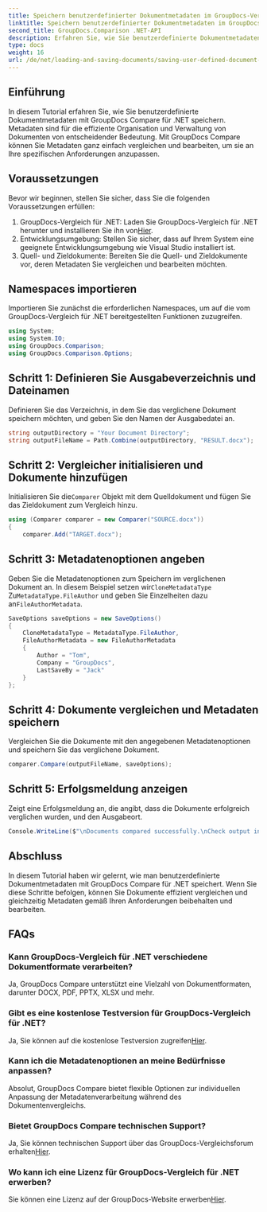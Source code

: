 ```yaml
---
title: Speichern benutzerdefinierter Dokumentmetadaten im GroupDocs-Vergleich für .NET
linktitle: Speichern benutzerdefinierter Dokumentmetadaten im GroupDocs-Vergleich für .NET
second_title: GroupDocs.Comparison .NET-API
description: Erfahren Sie, wie Sie benutzerdefinierte Dokumentmetadaten mit GroupDocs Compare für .NET speichern. Vergleichen und bearbeiten Sie Metadaten ganz einfach mit Schritt-für-Schritt-Anleitungen.
type: docs
weight: 16
url: /de/net/loading-and-saving-documents/saving-user-defined-document-metadata/
---
```

## Einführung
In diesem Tutorial erfahren Sie, wie Sie benutzerdefinierte Dokumentmetadaten mit GroupDocs Compare für .NET speichern. Metadaten sind für die effiziente Organisation und Verwaltung von Dokumenten von entscheidender Bedeutung. Mit GroupDocs Compare können Sie Metadaten ganz einfach vergleichen und bearbeiten, um sie an Ihre spezifischen Anforderungen anzupassen.
## Voraussetzungen
Bevor wir beginnen, stellen Sie sicher, dass Sie die folgenden Voraussetzungen erfüllen:
1.  GroupDocs-Vergleich für .NET: Laden Sie GroupDocs-Vergleich für .NET herunter und installieren Sie ihn von[Hier](https://releases.groupdocs.com/comparison/net/).
2. Entwicklungsumgebung: Stellen Sie sicher, dass auf Ihrem System eine geeignete Entwicklungsumgebung wie Visual Studio installiert ist.
3. Quell- und Zieldokumente: Bereiten Sie die Quell- und Zieldokumente vor, deren Metadaten Sie vergleichen und bearbeiten möchten.

## Namespaces importieren
Importieren Sie zunächst die erforderlichen Namespaces, um auf die vom GroupDocs-Vergleich für .NET bereitgestellten Funktionen zuzugreifen.
```csharp
using System;
using System.IO;
using GroupDocs.Comparison;
using GroupDocs.Comparison.Options;
```
## Schritt 1: Definieren Sie Ausgabeverzeichnis und Dateinamen
Definieren Sie das Verzeichnis, in dem Sie das verglichene Dokument speichern möchten, und geben Sie den Namen der Ausgabedatei an.
```csharp
string outputDirectory = "Your Document Directory";
string outputFileName = Path.Combine(outputDirectory, "RESULT.docx");
```
## Schritt 2: Vergleicher initialisieren und Dokumente hinzufügen
 Initialisieren Sie die`Comparer` Objekt mit dem Quelldokument und fügen Sie das Zieldokument zum Vergleich hinzu.
```csharp
using (Comparer comparer = new Comparer("SOURCE.docx"))
{
    comparer.Add("TARGET.docx");
```
## Schritt 3: Metadatenoptionen angeben
 Geben Sie die Metadatenoptionen zum Speichern im verglichenen Dokument an. In diesem Beispiel setzen wir`CloneMetadataType` Zu`MetadataType.FileAuthor` und geben Sie Einzelheiten dazu an`FileAuthorMetadata`.
```csharp
SaveOptions saveOptions = new SaveOptions()
{
    CloneMetadataType = MetadataType.FileAuthor,
    FileAuthorMetadata = new FileAuthorMetadata
    {
        Author = "Tom",
        Company = "GroupDocs",
        LastSaveBy = "Jack"
    }
};
```
## Schritt 4: Dokumente vergleichen und Metadaten speichern
Vergleichen Sie die Dokumente mit den angegebenen Metadatenoptionen und speichern Sie das verglichene Dokument.
```csharp
comparer.Compare(outputFileName, saveOptions);
```
## Schritt 5: Erfolgsmeldung anzeigen
Zeigt eine Erfolgsmeldung an, die angibt, dass die Dokumente erfolgreich verglichen wurden, und den Ausgabeort.
```csharp
Console.WriteLine($"\nDocuments compared successfully.\nCheck output in {outputDirectory}.");
```

## Abschluss
In diesem Tutorial haben wir gelernt, wie man benutzerdefinierte Dokumentmetadaten mit GroupDocs Compare für .NET speichert. Wenn Sie diese Schritte befolgen, können Sie Dokumente effizient vergleichen und gleichzeitig Metadaten gemäß Ihren Anforderungen beibehalten und bearbeiten.
## FAQs
### Kann GroupDocs-Vergleich für .NET verschiedene Dokumentformate verarbeiten?
Ja, GroupDocs Compare unterstützt eine Vielzahl von Dokumentformaten, darunter DOCX, PDF, PPTX, XLSX und mehr.
### Gibt es eine kostenlose Testversion für GroupDocs-Vergleich für .NET?
 Ja, Sie können auf die kostenlose Testversion zugreifen[Hier](https://releases.groupdocs.com/).
### Kann ich die Metadatenoptionen an meine Bedürfnisse anpassen?
Absolut, GroupDocs Compare bietet flexible Optionen zur individuellen Anpassung der Metadatenverarbeitung während des Dokumentenvergleichs.
### Bietet GroupDocs Compare technischen Support?
Ja, Sie können technischen Support über das GroupDocs-Vergleichsforum erhalten[Hier](https://forum.groupdocs.com/c/comparison/12).
### Wo kann ich eine Lizenz für GroupDocs-Vergleich für .NET erwerben?
 Sie können eine Lizenz auf der GroupDocs-Website erwerben[Hier](https://purchase.groupdocs.com/buy).
